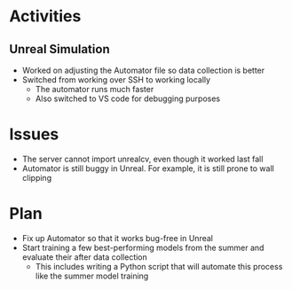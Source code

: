 # Activities

## Unreal Simulation

- Worked on adjusting the Automator file so data collection is better
- Switched from working over SSH to working locally
    - The automator runs much faster
    - Also switched to VS code for debugging purposes

# Issues

- The server cannot import unrealcv, even though it worked last fall
- Automator is still buggy in Unreal. For example, it is still prone to wall clipping

# Plan

- Fix up Automator so that it works bug-free in Unreal
- Start training a few best-performing models from the summer and evaluate their after data collection
    - This includes writing a Python script that will automate this process like the summer model training
